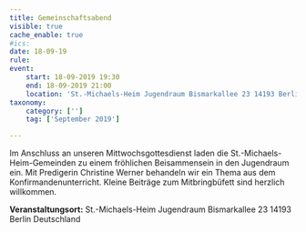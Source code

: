 ```yaml
---
title: Gemeinschaftsabend
visible: true
cache_enable: true
#ics: 
date: 18-09-19
rule: 
event:
	start: 18-09-2019 19:30
	end: 18-09-2019 21:00
	location: 'St.-Michaels-Heim Jugendraum Bismarkallee 23 14193 Berlin Deutschland'
taxonomy:
	category: ['']
	tag: ['September 2019']

---
```

Im Anschluss an unseren Mittwochsgottesdienst laden die St.-Michaels-Heim-Gemeinden zu einem fröhlichen Beisammensein in den Jugendraum ein. Mit Predigerin Christine Werner behandeln wir ein Thema aus dem Konfirmandenunterricht. Kleine Beiträge zum Mitbringbüfett sind herzlich willkommen.


**Veranstaltungsort:** St.-Michaels-Heim
Jugendraum
Bismarkallee 23
14193 Berlin
Deutschland

